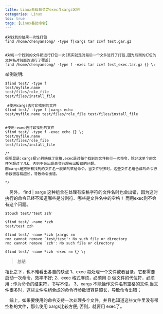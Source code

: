 ```yaml
---
title: Linux基础命令之exec与xargs区别
categories: Linux   
toc: true  
tags: [Linux基础命令]
---
```




```
#对找到的结果一次性打包
find /home/chenyansong/ -type f|xargs tar zcvf test.gar.gz


#对每一个找到的文件都进行打包一次(其实就是对最后一个文件进行了打包,因为后面的打包的文件名对前面的进行了覆盖)
find /home/chenyansong/ -type f -exec tar zcvf test_exec.tar.gz {} \;

```

举例说明:
```
$find test/ -type f
test/myfile.name
test/files/role_file
test/files/install_file
 
 #使用xargs去打印找到的文件
$find test/ -type f |xargs echo
test/myfile.name test/files/role_file test/files/install_file
 
 
#使用-exec去打印找到的文件
$find test/ -type f -exec echo {} \;
test/myfile.name
test/files/role_file
test/files/install_file

/*
很明显是:xargs把\n转换成了空格,exec是对每个找到的文件执行一次命令，除非这单个的文件名超过了几k，否则不会出现命令行超长出报错的问题。
而xargs是把所有找到的文件名一股脑的转给命令。当文件很多时，这些文件名组合成的命令行参数很容易超长，导致命令出错。

*/
```

&emsp;另外， find | xargs 这种组合在处理有空格字符的文件名时也会出错，因为这时执行的命令已经不知道哪些是分割符、哪些是文件名中的空格！ 而用exec则不会有这个问题。

```
$touch test/'test zzh'
 
$find test/ -name *zzh
test/test zzh
 
$find test/ -name *zzh |xargs rm
rm: cannot remove `test/test': No such file or directory
rm: cannot remove `zzh': No such file or directory
 
$find test/ -name *zzh -exec rm {} \;

```

> 总结

相比之下，也不难看出各自的缺点
1、exec 每处理一个文件或者目录，它都需要启动一次命令，效率不好;
2、exec 格式麻烦，必须用 {} 做文件的代位符，必须用 \; 作为命令的结束符，书写不便。
3、xargs 不能操作文件名有空格的文件,当文件很多时，这些文件名组合成的命令行参数很容易超长，导致命令出错；
 
&emsp;综上，如果要使用的命令支持一次处理多个文件，并且也知道这些文件里没有带空格的文件，那么使用 xargs比较方便; 否则，就要用 exec了。


